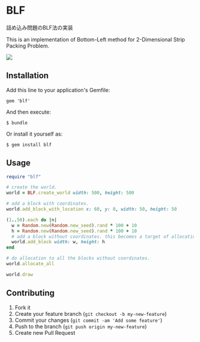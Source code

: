 # BLF

詰め込み問題のBLF法の実装

This is an implementation of Bottom-Left method for 2-Dimensional Strip Packing Problem.

![](http://gyazo.com/38062420487fef5bf18d86d7165586d0.png)

## Installation

Add this line to your application's Gemfile:

    gem 'blf'

And then execute:

    $ bundle

Or install it yourself as:

    $ gem install blf

## Usage

```ruby
require "blf"

# create the world.
world = BLF.create_world width: 500, height: 500

# add a block with coordinates.
world.add_block_with_location x: 60, y: 0, width: 50, height: 50

(1..50).each do |n|
  w = Random.new(Random.new_seed).rand * 100 + 10
  h = Random.new(Random.new_seed).rand * 100 + 10
  # add a block without coordinates. this becomes a target of allocation.
  world.add_block width: w, height: h
end

# do allocation to all the blocks without coordinates.
world.allocate_all

world.draw
```


## Contributing

1. Fork it
2. Create your feature branch (`git checkout -b my-new-feature`)
3. Commit your changes (`git commit -am 'Add some feature'`)
4. Push to the branch (`git push origin my-new-feature`)
5. Create new Pull Request
